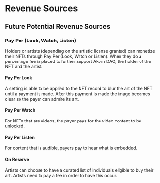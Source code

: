 # Revenue Sources



## Future Potential Revenue Sources <a href="#pay-per-look-watch-listen" id="pay-per-look-watch-listen"></a>

### Pay Per (Look, Watch, Listen)  <a href="#pay-per-look-watch-listen" id="pay-per-look-watch-listen"></a>

Holders or artists (depending on the artistic license granted) can monetize their NFTs through Pay Per (Look, Watch or Listen). When they do a percentage fee is placed to further support Akorn DAO, the holder of the NFT and the artist.

#### Pay Per Look  <a href="#pay-per-look" id="pay-per-look"></a>

A setting is able to be applied to the NFT record to blur the art of the NFT until a payment is made. After this payment is made the image becomes clear so the payer can admire its art.

#### Pay Per Watch  <a href="#pay-per-watch" id="pay-per-watch"></a>

For NFTs that are videos, the payer pays for the video content to be unlocked.

#### Pay Per Listen <a href="#pay-per-listen" id="pay-per-listen"></a>

For content that is audible, payers pay to hear what is embedded.

#### On Reserve <a href="#on-reserve" id="on-reserve"></a>

Artists can choose to have a curated list of individuals eligible to buy their art. Artists need to pay a fee in order to have this occur.

